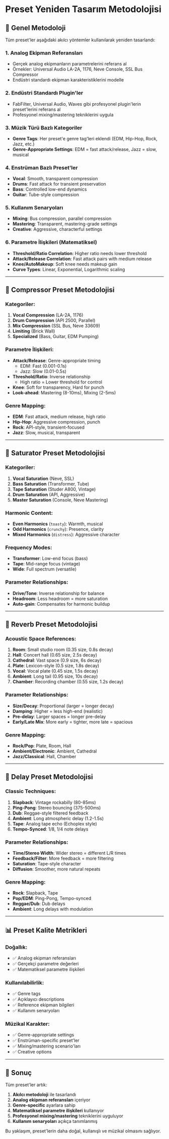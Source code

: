# Preset Yeniden Tasarım Metodolojisi

## 📐 Genel Metodoloji

Tüm preset'ler aşağıdaki akılcı yöntemler kullanılarak yeniden tasarlandı:

### 1. **Analog Ekipman Referansları**
- Gerçek analog ekipmanların parametrelerini referans al
- Örnekler: Universal Audio LA-2A, 1176, Neve Console, SSL Bus Compressor
- Endüstri standardı ekipman karakteristiklerini modelle

### 2. **Endüstri Standardı Plugin'ler**
- FabFilter, Universal Audio, Waves gibi profesyonel plugin'lerin preset'lerini referans al
- Profesyonel mixing/mastering tekniklerini uygula

### 3. **Müzik Türü Bazlı Kategoriler**
- **Genre Tags**: Her preset'e genre tag'leri eklendi (EDM, Hip-Hop, Rock, Jazz, etc.)
- **Genre-Appropriate Settings**: EDM = fast attack/release, Jazz = slow, musical

### 4. **Enstrüman Bazlı Preset'ler**
- **Vocal**: Smooth, transparent compression
- **Drums**: Fast attack for transient preservation
- **Bass**: Controlled low-end dynamics
- **Guitar**: Tube-style compression

### 5. **Kullanım Senaryoları**
- **Mixing**: Bus compression, parallel compression
- **Mastering**: Transparent, mastering-grade settings
- **Creative**: Aggressive, characterful settings

### 6. **Parametre İlişkileri (Matematiksel)**
- **Threshold/Ratio Correlation**: Higher ratio needs lower threshold
- **Attack/Release Correlation**: Fast attack pairs with medium release
- **Knee/AutoMakeup**: Soft knee needs makeup gain
- **Curve Types**: Linear, Exponential, Logarithmic scaling

---

## 🎯 Compressor Preset Metodolojisi

### Kategoriler:
1. **Vocal Compression** (LA-2A, 1176)
2. **Drum Compression** (API 2500, Parallel)
3. **Mix Compression** (SSL Bus, Neve 33609)
4. **Limiting** (Brick Wall)
5. **Specialized** (Bass, Guitar, EDM Pumping)

### Parametre İlişkileri:
- **Attack/Release**: Genre-appropriate timing
  - EDM: Fast (0.001-0.1s)
  - Jazz: Slow (0.01-0.5s)
- **Threshold/Ratio**: Inverse relationship
  - High ratio = Lower threshold for control
- **Knee**: Soft for transparency, Hard for punch
- **Look-ahead**: Mastering (8-10ms), Mixing (2-5ms)

### Genre Mapping:
- **EDM**: Fast attack, medium release, high ratio
- **Hip-Hop**: Aggressive compression, punch
- **Rock**: API-style, transient-focused
- **Jazz**: Slow, musical, transparent

---

## 🎯 Saturator Preset Metodolojisi

### Kategoriler:
1. **Vocal Saturation** (Neve, SSL)
2. **Bass Saturation** (Transformer, Tube)
3. **Tape Saturation** (Studer A800, Vintage)
4. **Drum Saturation** (API, Aggressive)
5. **Master Saturation** (Console, Neve Mastering)

### Harmonic Content:
- **Even Harmonics** (`toasty`): Warmth, musical
- **Odd Harmonics** (`crunchy`): Presence, clarity
- **Mixed Harmonics** (`distress`): Aggressive character

### Frequency Modes:
- **Transformer**: Low-end focus (bass)
- **Tape**: Mid-range focus (vintage)
- **Wide**: Full spectrum (versatile)

### Parameter Relationships:
- **Drive/Tone**: Inverse relationship for balance
- **Headroom**: Less headroom = more saturation
- **Auto-gain**: Compensates for harmonic buildup

---

## 🎯 Reverb Preset Metodolojisi

### Acoustic Space References:
1. **Room**: Small studio room (0.35 size, 0.8s decay)
2. **Hall**: Concert hall (0.65 size, 2.5s decay)
3. **Cathedral**: Vast space (0.9 size, 6s decay)
4. **Plate**: Lexicon-style (0.5 size, 1.8s decay)
5. **Vocal**: Vocal plate (0.45 size, 1.5s decay)
6. **Ambient**: Long tail (0.95 size, 10s decay)
7. **Chamber**: Recording chamber (0.55 size, 1.2s decay)

### Parameter Relationships:
- **Size/Decay**: Proportional (larger = longer decay)
- **Damping**: Higher = less high-end (realistic)
- **Pre-delay**: Larger spaces = longer pre-delay
- **Early/Late Mix**: More early = tighter, more late = spacious

### Genre Mapping:
- **Rock/Pop**: Plate, Room, Hall
- **Ambient/Electronic**: Ambient, Cathedral
- **Jazz/Classical**: Hall, Chamber

---

## 🎯 Delay Preset Metodolojisi

### Classic Techniques:
1. **Slapback**: Vintage rockabilly (80-85ms)
2. **Ping-Pong**: Stereo bouncing (375-500ms)
3. **Dub**: Reggae-style filtered feedback
4. **Ambient**: Long atmospheric delay (1.2-1.5s)
5. **Tape**: Analog tape echo (Echoplex style)
6. **Tempo-Synced**: 1/8, 1/4 note delays

### Parameter Relationships:
- **Time/Stereo Width**: Wider stereo = different L/R times
- **Feedback/Filter**: More feedback = more filtering
- **Saturation**: Tape-style character
- **Diffusion**: Smoother, more natural repeats

### Genre Mapping:
- **Rock**: Slapback, Tape
- **Pop/EDM**: Ping-Pong, Tempo-synced
- **Reggae/Dub**: Dub delays
- **Ambient**: Long delays with modulation

---

## 📊 Preset Kalite Metrikleri

### Doğallık:
- ✅ Analog ekipman referansları
- ✅ Gerçekçi parametre değerleri
- ✅ Matematiksel parametre ilişkileri

### Kullanılabilirlik:
- ✅ Genre tags
- ✅ Açıklayıcı descriptions
- ✅ Reference ekipman bilgileri
- ✅ Kullanım senaryoları

### Müzikal Karakter:
- ✅ Genre-appropriate settings
- ✅ Enstrüman-specific preset'ler
- ✅ Mixing/mastering scenario'ları
- ✅ Creative options

---

## 🚀 Sonuç

Tüm preset'ler artık:
1. **Akılcı metodoloji** ile tasarlandı
2. **Analog ekipman referansları** içeriyor
3. **Genre-specific** ayarlara sahip
4. **Matematiksel parametre ilişkileri** kullanıyor
5. **Profesyonel mixing/mastering** tekniklerini uyguluyor
6. **Kullanım senaryoları** açıkça tanımlanmış

Bu yaklaşım, preset'lerin daha doğal, kullanışlı ve müzikal olmasını sağlıyor.

